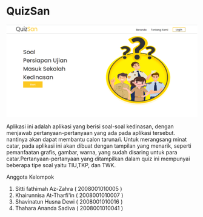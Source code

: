 # QuizSan

![alt text](https://github.com/KhairunnisaAtTharfiin/QuizSan/blob/master/public/QuizSan.png?raw=true)

Aplikasi ini adalah aplikasi yang berisi soal-soal kedinasan, dengan menjawab pertanyaan-pertanyaan yang ada pada aplikasi tersebut. nantinya akan dapat membantu calon taruna/i. Untuk merangsang minat catar, pada aplikasi ini akan dibuat dengan tampilan yang menarik, seperti pemanfaatan grafis, gambar, warna, yang sudah disaring untuk para catar.Pertanyaan-pertanyaan yang ditampilkan dalam quiz ini mempunyai beberapa tipe soal yaitu TIU,TKP, dan TWK.

Anggota Kelompok 
1. Sitti fathimah Az-Zahra ( 2008001010005 )
2. Khairunnisa At-Tharfi'in ( 2008001010007 )
3. Shavinatun Husna Dewi ( 2008001010016 )
4. Thahara Ananda Sadiva ( 2008001010041 )
